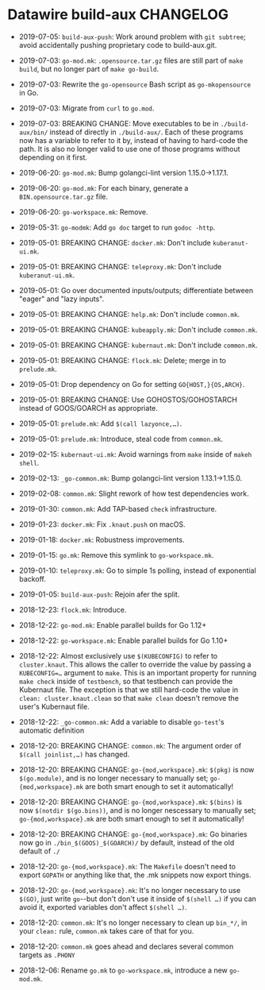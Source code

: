 <!-- -*- fill-column: 100 -*- -->
# Datawire build-aux CHANGELOG

 - 2019-07-05: `build-aux-push`: Work around problem with `git subtree`; avoid accidentally pushing
               proprietary code to build-aux.git.

 - 2019-07-03: `go-mod.mk`: `.opensource.tar.gz` files are still part of `make build`, but no longer
               part of `make go-build`.

 - 2019-07-03: Rewrite the `go-opensource` Bash script as `go-mkopensource` in Go.

 - 2019-07-03: Migrate from `curl` to `go.mod`.
 - 2019-07-03: BREAKING CHANGE: Move executables to be in `./build-aux/bin/` instead of directly in
               `./build-aux/`.  Each of these programs now has a variable to refer to it by, instead
               of having to hard-code the path.  It is also no longer valid to use one of those
               programs without depending on it first.

 - 2019-06-20: `go-mod.mk`: Bump golangci-lint version 1.15.0→1.17.1.
 - 2019-06-20: `go-mod.mk`: For each binary, generate a `BIN.opensource.tar.gz` file.
 - 2019-06-20: `go-workspace.mk`: Remove.

 - 2019-05-31: `go-modmk`: Add `go doc` target to run `godoc -http`.

 - 2019-05-01: BREAKING CHANGE: `docker.mk`: Don't include `kuberanut-ui.mk`.
 - 2019-05-01: BREAKING CHANGE: `teleproxy.mk`: Don't include `kuberanut-ui.mk`.
 - 2019-05-01: Go over documented inputs/outputs; differentiate between "eager" and "lazy inputs".
 - 2019-05-01: BREAKING CHANGE: `help.mk`: Don't include `common.mk`.
 - 2019-05-01: BREAKING CHANGE: `kubeapply.mk`: Don't include `common.mk`.
 - 2019-05-01: BREAKING CHANGE: `kubernaut.mk`: Don't include `common.mk`.
 - 2019-05-01: BREAKING CHANGE: `flock.mk`: Delete; merge in to `prelude.mk`.
 - 2019-05-01: Drop dependency on Go for setting `GO{HOST,}{OS,ARCH}`.
 - 2019-05-01: BREAKING CHANGE: Use GOHOSTOS/GOHOSTARCH instead of GOOS/GOARCH as appropriate.
 - 2019-05-01: `prelude.mk`: Add `$(call lazyonce,…)`.
 - 2019-05-01: `prelude.mk`: Introduce, steal code from `common.mk`.

 - 2019-02-15: `kubernaut-ui.mk`: Avoid warnings from `make` inside of `makeh shell`.

 - 2019-02-13: `_go-common.mk`: Bump golangci-lint version 1.13.1→1.15.0.

 - 2019-02-08: `common.mk`: Slight rework of how test dependencies work.

 - 2019-01-30: `common.mk`: Add TAP-based `check` infrastructure.

 - 2019-01-23: `docker.mk`: Fix `.knaut.push` on macOS.
 - 2019-01-18: `docker.mk`: Robustness improvements.

 - 2019-01-15: `go.mk`: Remove this symlink to `go-workspace.mk`.

 - 2019-01-10: `teleproxy.mk`: Go to simple 1s polling, instead of exponential backoff.

 - 2019-01-05: `build-aux-push`: Rejoin afer the split.

 - 2018-12-23: `flock.mk`: Introduce.

 - 2018-12-22: `go-mod.mk`: Enable parallel builds for Go 1.12+
 - 2018-12-22: `go-workspace.mk`: Enable parallel builds for Go 1.10+
 - 2018-12-22: Almost exclusively use `$(KUBECONFIG)` to refer to `cluster.knaut`.  This allows the
               caller to override the value by passing a `KUBECONFIG=…` argument to `make`.  This is
               an important property for running `make check` inside of `testbench`, so that
               testbench can provide the Kubernaut file.  The exception is that we still hard-code
               the value in `clean: cluster.knaut.clean` so that `make clean` doesn't remove the
               user's Kubernaut file.

 - 2018-12-22: `_go-common.mk`: Add a variable to disable `go-test`'s automatic definition

 - 2018-12-20: BREAKING CHANGE: `common.mk`: The argument order of `$(call joinlist,…)` has changed.

 - 2018-12-20: BREAKING CHANGE: `go-{mod,workspace}.mk`: `$(pkg)` is now `$(go.module)`, and is no
               longer necessary to manually set; `go-{mod,workspace}.mk` are both smart enough to
               set it automatically!
 - 2018-12-20: BREAKING CHANGE: `go-{mod,workspace}.mk`: `$(bins)` is now `$(notdir $(go.bins))`,
               and is no longer nescessary to manually set; `go-{mod,workspace}.mk` are both smart
               enough to set it automatically!
 - 2018-12-20: BREAKING CHANGE: `go-{mod,workspace}.mk`: Go binaries now go in
               `./bin_$(GOOS)_$(GOARCH)/` by default, instead of the old default of `./`
 - 2018-12-20: `go-{mod,workspace}.mk`: The `Makefile` doesn't need to export `GOPATH` or anything
               like that, the .mk snippets now export things.
 - 2018-12-20: `go-{mod,workspace}.mk`: It's no longer necessary to use `$(GO)`, just write
               `go`--but don't don't use it inside of `$(shell …)` if you can avoid it, exported
               variables don't affect `$(shell …)`.
 - 2018-12-20: `common.mk`: It's no longer necessary to clean up `bin_*/`, in your `clean:` rule,
               `common.mk` takes care of that for you.
 - 2018-12-20: `common.mk` goes ahead and declares several common targets as `.PHONY`

 - 2018-12-06: Rename `go.mk` to `go-workspace.mk`, introduce a new `go-mod.mk`.
